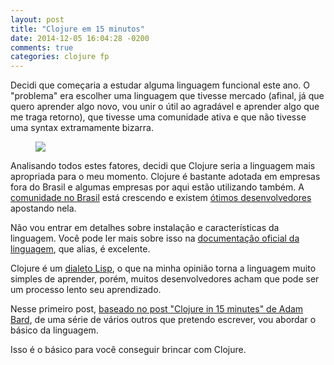 ```yaml
---
layout: post
title: "Clojure em 15 minutos"
date: 2014-12-05 16:04:28 -0200
comments: true
categories: clojure fp
---
```


Decidi que começaria a estudar alguma linguagem funcional este ano. O "problema" era escolher 
uma linguagem que tivesse mercado (afinal, já que quero aprender algo novo, vou unir o útil ao agradável e
aprender algo que me traga retorno), que tivesse uma comunidade ativa e que não tivesse uma syntax extramamente
bizarra. <!--more-->

<figure>
  <img src="{{ root_url }}/images/posts/clojure-logo.png"/>
</figure>

Analisando todos estes fatores, decidi que Clojure seria a linguagem mais apropriada para o meu momento. Clojure 
é bastante adotada em empresas fora do Brasil e algumas empresas por aqui estão utilizando também. A [comunidade no Brasil](http://www.meetup.com/clj-sp) está crescendo e existem [ótimos desenvolvedores](https://twitter.com/p_balduino) apostando nela.

Não vou entrar em detalhes sobre instalação e características da linguagem. Você pode ler mais sobre isso na [documentação oficial da linguagem](http://clojure.org), que alias, é excelente.

Clojure é um [dialeto Lisp](http://pt.wikipedia.org/wiki/Lisp), o que na minha opinião torna a linguagem muito simples de aprender, porém, muitos desenvolvedores acham que pode ser um processo lento seu aprendizado.

Nesse primeiro post, [baseado no post "Clojure in 15 minutes" de Adam Bard](http://adambard.com/blog/clojure-in-15-minutes/), de uma série de vários outros que pretendo escrever, vou abordar o básico da linguagem.


Isso é o básico para você conseguir brincar com Clojure.
